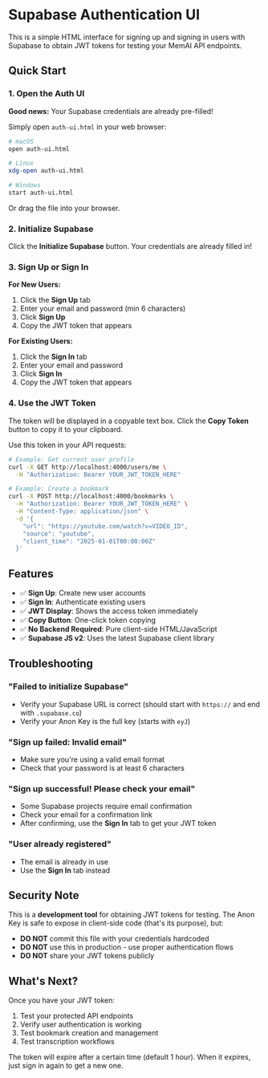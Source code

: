 # Supabase Authentication UI

This is a simple HTML interface for signing up and signing in users with Supabase to obtain JWT tokens for testing your MemAI API endpoints.

## Quick Start

### 1. Open the Auth UI

**Good news:** Your Supabase credentials are already pre-filled!

Simply open `auth-ui.html` in your web browser:

```bash
# macOS
open auth-ui.html

# Linux
xdg-open auth-ui.html

# Windows
start auth-ui.html
```

Or drag the file into your browser.

### 2. Initialize Supabase

Click the **Initialize Supabase** button. Your credentials are already filled in!

### 3. Sign Up or Sign In

**For New Users:**
1. Click the **Sign Up** tab
2. Enter your email and password (min 6 characters)
3. Click **Sign Up**
4. Copy the JWT token that appears

**For Existing Users:**
1. Click the **Sign In** tab
2. Enter your email and password
3. Click **Sign In**
4. Copy the JWT token that appears

### 4. Use the JWT Token

The token will be displayed in a copyable text box. Click the **Copy Token** button to copy it to your clipboard.

Use this token in your API requests:

```bash
# Example: Get current user profile
curl -X GET http://localhost:4000/users/me \
  -H "Authorization: Bearer YOUR_JWT_TOKEN_HERE"

# Example: Create a bookmark
curl -X POST http://localhost:4000/bookmarks \
  -H "Authorization: Bearer YOUR_JWT_TOKEN_HERE" \
  -H "Content-Type: application/json" \
  -d '{
    "url": "https://youtube.com/watch?v=VIDEO_ID",
    "source": "youtube",
    "client_time": "2025-01-01T00:00:00Z"
  }'
```

## Features

- ✅ **Sign Up**: Create new user accounts
- ✅ **Sign In**: Authenticate existing users
- ✅ **JWT Display**: Shows the access token immediately
- ✅ **Copy Button**: One-click token copying
- ✅ **No Backend Required**: Pure client-side HTML/JavaScript
- ✅ **Supabase JS v2**: Uses the latest Supabase client library

## Troubleshooting

### "Failed to initialize Supabase"
- Verify your Supabase URL is correct (should start with `https://` and end with `.supabase.co`)
- Verify your Anon Key is the full key (starts with `eyJ`)

### "Sign up failed: Invalid email"
- Make sure you're using a valid email format
- Check that your password is at least 6 characters

### "Sign up successful! Please check your email"
- Some Supabase projects require email confirmation
- Check your email for a confirmation link
- After confirming, use the **Sign In** tab to get your JWT token

### "User already registered"
- The email is already in use
- Use the **Sign In** tab instead

## Security Note

This is a **development tool** for obtaining JWT tokens for testing. The Anon Key is safe to expose in client-side code (that's its purpose), but:

- **DO NOT** commit this file with your credentials hardcoded
- **DO NOT** use this in production - use proper authentication flows
- **DO NOT** share your JWT tokens publicly

## What's Next?

Once you have your JWT token:

1. Test your protected API endpoints
2. Verify user authentication is working
3. Test bookmark creation and management
4. Test transcription workflows

The token will expire after a certain time (default 1 hour). When it expires, just sign in again to get a new one.

